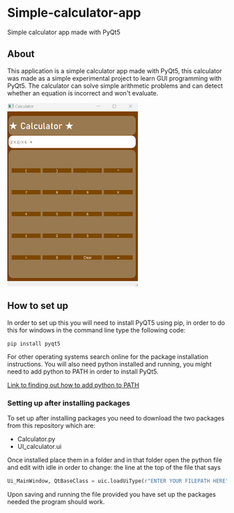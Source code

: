 # Simple-calculator-app
Simple calculator app made with PyQt5

## About 
This application is a simple calculator app made with PyQt5, this calculator was made as a simple experimental project to learn GUI programming with PyQt5. The calculator can solve simple arithmetic problems and can detect whether an equation is incorrect and won't evaluate. 

<img src="CalculatorImage.png" width="300"/>

## How to set up

In order to set up this you will need to install PyQT5 using pip, in order to do this for windows in the command line type the following code:

```
pip install pyqt5
```

For other operating systems search online for the package installation instructions. You will also need python installed and running, you might need to add python to PATH in order to install PyQt5.

[Link to finding out how to add python to PATH](https://www.educative.io/answers/how-to-add-python-to-path-variable-in-windows)

### Setting up after installing packages 

To set up after installing packages you need to download the two packages from this repository which are: 

* Calculator.py
* UI_calculator.ui

Once installed place them in a folder and in that folder open the python file and edit with idle in order to change: the line at the top of the file that says 

```python
Ui_MainWindow, QtBaseClass = uic.loadUiType(r"ENTER YOUR FILEPATH HERE")
```

Upon saving and running the file provided you have set up the packages needed the program should work.


